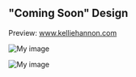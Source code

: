 ## "Coming Soon" Design

Preview: www.kelliehannon.com

![My image](http://i.imgur.com/nsXrlPH.jpg)

![My image](http://i.imgur.com/yXZBtJb.png)

